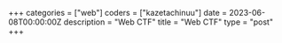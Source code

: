 +++
categories = ["web"]
coders = ["kazetachinuu"]
date = 2023-06-08T00:00:00Z
description = "Web CTF"
title = "Web CTF"
type = "post"
+++
